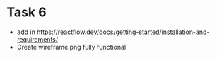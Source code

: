 # Task 6

- add in https://reactflow.dev/docs/getting-started/installation-and-requirements/
- Create wireframe.png fully functional
